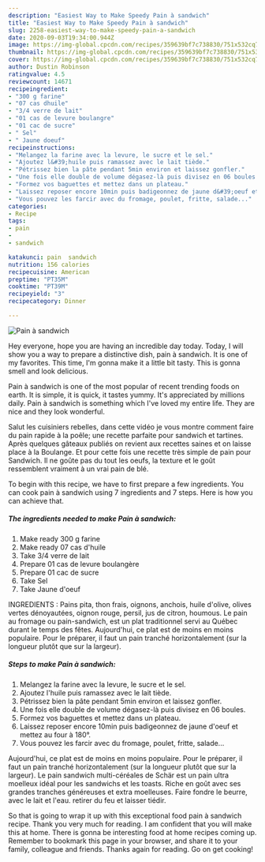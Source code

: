 ```yaml
---
description: "Easiest Way to Make Speedy Pain à sandwich"
title: "Easiest Way to Make Speedy Pain à sandwich"
slug: 2258-easiest-way-to-make-speedy-pain-a-sandwich
date: 2020-09-03T19:34:00.944Z
image: https://img-global.cpcdn.com/recipes/359639bf7c738830/751x532cq70/pain-a-sandwich-photo-principale-de-la-recette.jpg
thumbnail: https://img-global.cpcdn.com/recipes/359639bf7c738830/751x532cq70/pain-a-sandwich-photo-principale-de-la-recette.jpg
cover: https://img-global.cpcdn.com/recipes/359639bf7c738830/751x532cq70/pain-a-sandwich-photo-principale-de-la-recette.jpg
author: Dustin Robinson
ratingvalue: 4.5
reviewcount: 14671
recipeingredient:
- "300 g farine"
- "07 cas dhuile"
- "3/4 verre de lait"
- "01 cas de levure boulangre"
- "01 cac de sucre"
- " Sel"
- " Jaune doeuf"
recipeinstructions:
- "Melangez la farine avec la levure, le sucre et le sel."
- "Ajoutez l&#39;huile puis ramassez avec le lait tiède."
- "Pétrissez bien la pâte pendant 5min environ et laissez gonfler."
- "Une fois elle double de volume dégasez-là puis divisez en 06 boules."
- "Formez vos baguettes et mettez dans un plateau."
- "Laissez reposer encore 10min puis badigeonnez de jaune d&#39;oeuf et mettez au four à 180°."
- "Vous pouvez les farcir avec du fromage, poulet, fritte, salade..."
categories:
- Recipe
tags:
- pain
- 
- sandwich

katakunci: pain  sandwich 
nutrition: 156 calories
recipecuisine: American
preptime: "PT35M"
cooktime: "PT39M"
recipeyield: "3"
recipecategory: Dinner

---
```



![Pain à sandwich](https://img-global.cpcdn.com/recipes/359639bf7c738830/751x532cq70/pain-a-sandwich-photo-principale-de-la-recette.jpg)

Hey everyone, hope you are having an incredible day today. Today, I will show you a way to prepare a distinctive dish, pain à sandwich. It is one of my favorites. This time, I'm gonna make it a little bit tasty. This is gonna smell and look delicious.

Pain à sandwich is one of the most popular of recent trending foods on earth. It is simple, it is quick, it tastes yummy. It's appreciated by millions daily. Pain à sandwich is something which I've loved my entire life. They are nice and they look wonderful.

Salut les cuisiniers rebelles, dans cette vidéo je vous montre comment faire du pain rapide à la poêle; une recette parfaite pour sandwich et tartines. Après quelques gâteaux publiés on revient aux recettes saines et on laisse place à la Boulange. Et pour cette fois une recette très simple de pain pour Sandwich. Il ne goûte pas du tout les oeufs, la texture et le goût ressemblent vraiment à un vrai pain de blé.


To begin with this recipe, we have to first prepare a few ingredients. You can cook pain à sandwich using 7 ingredients and 7 steps. Here is how you can achieve that.

<!--inarticleads1-->

##### The ingredients needed to make Pain à sandwich:

1. Make ready 300 g farine
1. Make ready 07 cas d&#39;huile
1. Take 3/4 verre de lait
1. Prepare 01 cas de levure boulangère
1. Prepare 01 cac de sucre
1. Take  Sel
1. Take  Jaune d&#39;oeuf


INGREDIENTS : Pains pita, thon frais, oignons, anchois, huile d&#39;olive, olives vertes dénoyautées, oignon rouge, persil, jus de citron, houmous. Le pain au fromage ou pain-sandwich, est un plat traditionnel servi au Québec durant le temps des fêtes. Aujourd&#39;hui, ce plat est de moins en moins populaire. Pour le préparer, il faut un pain tranché horizontalement (sur la longueur plutôt que sur la largeur). 

<!--inarticleads2-->

##### Steps to make Pain à sandwich:

1. Melangez la farine avec la levure, le sucre et le sel.
1. Ajoutez l&#39;huile puis ramassez avec le lait tiède.
1. Pétrissez bien la pâte pendant 5min environ et laissez gonfler.
1. Une fois elle double de volume dégasez-là puis divisez en 06 boules.
1. Formez vos baguettes et mettez dans un plateau.
1. Laissez reposer encore 10min puis badigeonnez de jaune d&#39;oeuf et mettez au four à 180°.
1. Vous pouvez les farcir avec du fromage, poulet, fritte, salade...


Aujourd&#39;hui, ce plat est de moins en moins populaire. Pour le préparer, il faut un pain tranché horizontalement (sur la longueur plutôt que sur la largeur). Le pain sandwich multi-céréales de Schär est un pain ultra moelleux idéal pour les sandwichs et les toasts. Riche en goût avec ses grandes tranches généreuses et extra moelleuses. Faire fondre le beurre, avec le lait et l&#39;eau. retirer du feu et laisser tiédir. 

So that is going to wrap it up with this exceptional food pain à sandwich recipe. Thank you very much for reading. I am confident that you will make this at home. There is gonna be interesting food at home recipes coming up. Remember to bookmark this page in your browser, and share it to your family, colleague and friends. Thanks again for reading. Go on get cooking!
